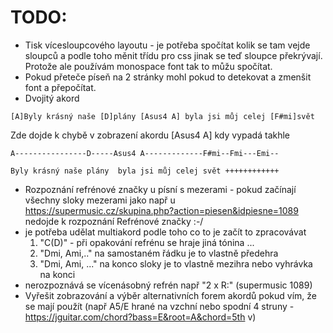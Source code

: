 # TODO:

* Tisk vícesloupcového layoutu - je potřeba spočítat kolik se tam vejde sloupců a podle toho měnit třídu pro css jinak se teď sloupce překrývají. Protože ale používám monospace font tak to můžu spočítat.
* Pokud přeteče píseň na 2 stránky mohl pokud to detekovat a zmenšit font a přepočítat.
* Dvojitý akord

`[A]Byly krásný naše [D]plány [Asus4 A] byla jsi můj celej [F#mi]svět`

Zde dojde k chybě v zobrazení akordu [Asus4 A] kdy vypadá takhle

`A----------------D-----Asus4 A-------------F#mi--Fmi---Emi--`

`Byly krásný naše plány  byla jsi můj celej svět ++++++++++++`
* Rozpoznání refrénové značky u písní s mezerami - pokud začínají všechny sloky mezerami jako např u https://supermusic.cz/skupina.php?action=piesen&idpiesne=1089 nedojde k rozpoznání Refrénové značky :-/
* je potřeba udělat multiakord podle toho co to je začít to zpracovávat
  1. "C(D)" - při opakování refrénu se hraje jiná tónina ...
  1. "Dmi, Ami,.." na samostaném řádku je to vlastně předehra
  1. "Dmi, Ami, ..." na konco sloky je to vlastně mezihra nebo vyhrávka na konci
* nerozpoznává se vícenásobný refrén např "2 x R:" (supermusic 1089)
* Vyřešit zobrazování a výběr alternativních forem akordů pokud vím, že se mají použít (např A5/E hrané na vzchní nebo spodní 4 struny - https://jguitar.com/chord?bass=E&root=A&chord=5th v)
